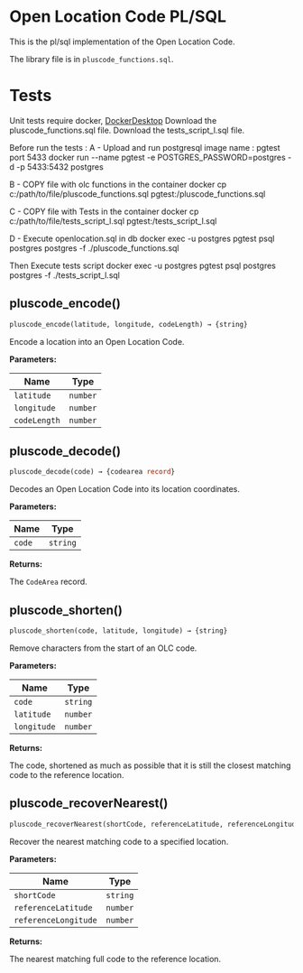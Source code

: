 # Open Location Code PL/SQL
This is the pl/sql implementation of the Open Location Code.

The library file is in `pluscode_functions.sql`.

# Tests

Unit tests require docker,
[DockerDesktop](https://www.docker.com/)
Download the pluscode_functions.sql file.
Download the tests_script_l.sql file.

Before run the tests :
A - Upload and run postgresql image name : pgtest port 5433
docker run --name pgtest -e POSTGRES_PASSWORD=postgres -d -p 5433:5432 postgres

B - COPY file with olc functions in the container
docker cp c:/path/to/file/pluscode_functions.sql pgtest:/pluscode_functions.sql

C - COPY file with Tests in the container
docker cp c:/path/to/file/tests_script_l.sql pgtest:/tests_script_l.sql

D - Execute openlocation.sql in db
docker exec -u postgres pgtest psql postgres postgres -f ./pluscode_functions.sql

Then Execute tests script
docker exec -u postgres pgtest psql postgres postgres -f ./tests_script_l.sql


## pluscode_encode()

```sql
pluscode_encode(latitude, longitude, codeLength) → {string}
```

Encode a location into an Open Location Code.

**Parameters:**

| Name | Type |
|------|------|
| `latitude` | `number` |
| `longitude` | `number` |
| `codeLength` | `number` |

## pluscode_decode()

```sql
pluscode_decode(code) → {codearea record}
```

Decodes an Open Location Code into its location coordinates.

**Parameters:**

| Name | Type |
|------|------|
| `code` | `string` |

**Returns:**

The `CodeArea` record.


## pluscode_shorten()

```sql
pluscode_shorten(code, latitude, longitude) → {string}
```

Remove characters from the start of an OLC code.

**Parameters:**

| Name | Type |
|------|------|
| `code` | `string` |
| `latitude` | `number` |
| `longitude` | `number` |

**Returns:**

The code, shortened as much as possible that it is still the closest matching
code to the reference location.


## pluscode_recoverNearest()

```sql
pluscode_recoverNearest(shortCode, referenceLatitude, referenceLongitude) → {string}
```

Recover the nearest matching code to a specified location.

**Parameters:**

| Name | Type |
|------|------|
| `shortCode` | `string` |
| `referenceLatitude` | `number` |
| `referenceLongitude` | `number` |

**Returns:**

The nearest matching full code to the reference location.
